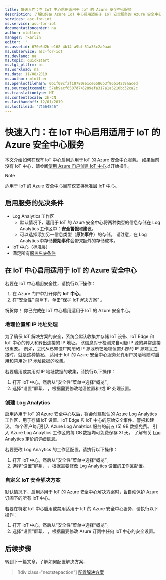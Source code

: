 ```yaml
---
title: 快速入门：在 IoT 中心启用适用于 IoT 的 Azure 安全中心服务
description: 了解如何在 Azure IoT 中心启用适用于 IoT 安全服务的 Azure 安全中心。
services: asc-for-iot
ms.service: asc-for-iot
documentationcenter: na
author: mlottner
manager: rkarlin
editor: ''
ms.assetid: 670e6d2b-e168-4b14-a9bf-51a33c2a9aad
ms.subservice: asc-for-iot
ms.devlang: na
ms.topic: quickstart
ms.tgt_pltfrm: na
ms.workload: na
ms.date: 11/08/2019
ms.author: mlottner
ms.openlocfilehash: 0b1f09cfaf107802e1ce6586b3f96b14269aaced
ms.sourcegitcommit: 57eb9acf6507d746289efa317a1a5210bd32ca2c
ms.translationtype: HT
ms.contentlocale: zh-CN
ms.lasthandoff: 12/01/2019
ms.locfileid: "74664846"
---
```

# <a name="quickstart-onboard-azure-security-center-for-iot-service-in-iot-hub"></a>快速入门：在 IoT 中心启用适用于 IoT 的 Azure 安全中心服务

本文介绍如何在现有 IoT 中心启用适用于 IoT 的 Azure 安全中心服务。 如果当前没有 IoT 中心，请参阅[使用 Azure 门户创建 IoT 中心](https://docs.microsoft.com/azure/iot-hub/iot-hub-create-through-portal)以开始操作。 

> [!NOTE]
> 适用于 IoT 的 Azure 安全中心目前仅支持标准层 IoT 中心。


## <a name="prerequisites-for-enabling-the-service"></a>启用服务的先决条件

- Log Analytics 工作区
  - 默认情况下，适用于 IoT 的 Azure 安全中心将两种类型的信息存储在 Log Analytics 工作区中：**安全警报**和**建议**。 
  - 可以选择添加另一信息类型（**原始事件**）的存储。 请注意，在 Log Analytics 中存储**原始事件**会带来额外的存储成本。 
- IoT 中心（标准层）
- 满足所有[服务先决条件](service-prerequisites.md) 

## <a name="enable-azure-security-center-for-iot-on-your-iot-hub"></a>在 IoT 中心启用适用于 IoT 的 Azure 安全中心 

若要在 IoT 中心启用安全性，请执行以下操作： 

1. 在 Azure 门户中打开你的 **IoT 中心**。 
1. 在“安全性”  菜单下，单击“保护 IoT 解决方案”  。    


祝贺你！ 你已完成在 IoT 中心启用适用于 IoT 的 Azure 安全中心。 

### <a name="geolocation-and-ip-address-handling"></a>地理位置和 IP 地址处理

为了确保 IoT 解决方案的安全，系统会默认收集并存储 IoT 设备、IoT Edge 和 IoT 中心的传入和传出连接的 IP 地址。 该信息对于检测来自可疑 IP 源的异常连接很重要。 例如，尝试从已知僵尸网络的 IP 源或所在地理位置外部的 IP 源建立连接时，就是这种情况。 适用于 IoT 的 Azure 安全中心服务允许用户灵活地随时启用和禁用对 IP 地址数据的收集。 

若要启用或禁用对 IP 地址数据的收集，请执行以下操作： 

1. 打开 IoT 中心，然后从“安全性”菜单中选择“概览”。   
2. 选择“设置”屏幕，  ，根据需要修改地理位置和/或 IP 处理设置。

### <a name="log-analytics-creation"></a>创建 Log Analytics

启用适用于 IoT 的 Azure 安全中心以后，将会创建默认的 Azure Log Analytics 工作区，用于存储 IoT 设置、IoT Edge 和 IoT 中心的原始安全事件、警报和建议。 每个客户每月引入 Azure Log Analytics 服务的前五 (5) GB 数据免费。 引入 Azure Log Analytics 工作区的每 GB 数据均可免费保存 31 天。 了解有关 [Log Analytics](https://azure.microsoft.com/pricing/details/monitor/) 定价的详细信息。

若要更改 Log Analytics 的工作区配置，请执行以下操作：

1. 打开 IoT 中心，然后从“安全性”菜单中选择“概览”。   
2. 选择“设置”屏幕，  ，根据需要修改 Log Analytics 设置的工作区配置。

### <a name="customize-your-iot-security-solution"></a>自定义 IoT 安全解决方案
默认情况下，启用适用于 IoT 的 Azure 安全中心解决方案时，会自动保护 Azure 订阅下的所有 IoT 中心。 

若要在特定 IoT 中心启用或禁用适用于 IoT 的 Azure 安全中心服务，请执行以下操作： 

1. 打开 IoT 中心，然后从“安全性”菜单中选择“概览”。   
2. 选择“设置”屏幕，  ，根据需要修改 Azure 订阅中任何 IoT 中心的安全设置。


## <a name="next-steps"></a>后续步骤

转到下一篇文章，了解如何配置解决方案...

> [!div class="nextstepaction"]
> [配置解决方案](quickstart-configure-your-solution.md)
